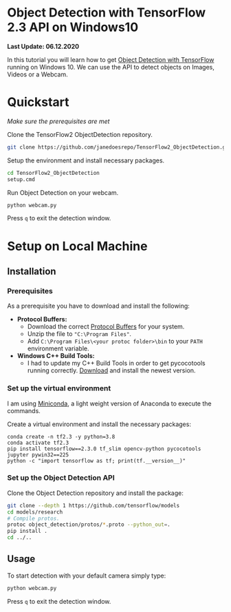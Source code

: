 # Object Detection with TensorFlow 2.3 API on Windows10
**Last Update: 06.12.2020**

In this tutorial you will learn how to get [Object Detection with TensorFlow](https://github.com/tensorflow/models/tree/master/research) running on Windows 10. We can use the API to detect objects on Images, Videos or a Webcam.

# Quickstart
*Make sure the prerequisites are met*

Clone the TensorFlow2 ObjectDetection repository.

```bash
git clone https://github.com/janedoesrepo/TensorFlow2_ObjectDetection.git
```

Setup the environment and install necessary packages.

```bash
cd TensorFlow2_ObjectDetection
setup.cmd
```

Run Object Detection on your webcam.

```bash
python webcam.py
```

Press `q` to exit the detection window.

# Setup on Local Machine

## Installation

### Prerequisites
As a prerequisite you have to download and install the following:
 - **Protocol Buffers:** 
     - Download the correct [Protocol Buffers](https://github.com/protocolbuffers/protobuf/releases) for your system.
     - Unzip the file to `"C:\Program Files"`.
     - Add `C:\Program Files\<your protoc folder>\bin` to your `PATH` environment variable.
 - **Windows C++ Build Tools:**
     - I had to update my C++ Build Tools in order to get pycocotools running correctly. [Download](https://go.microsoft.com/fwlink/?LinkId=691126) and install the newest version.

### Set up the virtual environment
I am using [Miniconda](https://docs.conda.io/en/latest/miniconda.html), a light weight version of Anaconda to execute the commands.

Create a virtual environment and install the necessary packages:
```
conda create -n tf2.3 -y python=3.8
conda activate tf2.3
pip install tensorflow==2.3.0 tf_slim opencv-python pycocotools jupyter pywin32==225
python -c "import tensorflow as tf; print(tf.__version__)"
```

### Set up the Object Detection API
Clone the Object Detection repository and install the package:
```bash
git clone --depth 1 https://github.com/tensorflow/models
cd models/research
# Compile protos.
protoc object_detection/protos/*.proto --python_out=.
pip install .
cd ../..
```

## Usage

To start detection with your default camera simply type:
```bash
python webcam.py
```
Press `q` to exit the detection window.
